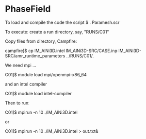 # PhaseField
To load and compile the code the script $ . Paramesh.scr

To execute: create a run directory, say, "RUNS/C01"

Copy files from directory, Campfire:

campfire]$ cp IM_AlNi3D.intel IM_AlNi3D-SRC/CASE.inp IM_AlNi3D-SRC/amr_runtime_parameters ../RUNS/C01/.

We need mpi ...

C01]$ module load mpi/openmpi-x86_64

and an intel compiler

C01]$ module load intel-compiler

Then to run:

C01]$ mpirun -n 10 ./IM_AlNi3D.intel 

or

C01]$ mpirun -n 10 ./IM_AlNi3D.intel > out.txt&

